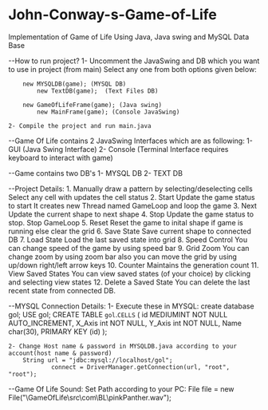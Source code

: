 # John-Conway-s-Game-of-Life
Implementation of Game of Life Using Java, Java swing and MySQL Data Base

--How to run project?
	1- Uncomment the JavaSwing and DB which you want to use in project (from main)
	   Select any one from both options given below:

		new MYSQLDB(game); (MYSQL DB)
        	new TextDB(game);  (Text Files DB)

		new GameOfLifeFrame(game); (Java swing)
        	new MainFrame(game); (Console JavaSwing)

	2- Compile the project and run main.java
		

--Game Of Life contains 2 JavaSwing Interfaces which are as following:
	1- GUI (Java Swing Interface)
	2- Console (Terminal Interface requires keyboard to interact with game)

        
--Game contains two DB's 
	1- MYSQL DB
	2- TEXT DB


--Project Details:
	1. Manually draw a pattern by selecting/deselecting cells
		Select any cell with updates the cell status
	2. Start
		Update the game status to start
		It creates new Thread named GameLoop and loop the game
	3. Next
		Update the current shape to next shape
	4. Stop
		Update the game status to stop.
		Stop GameLoop 
	5. Reset
		Reset the game to inital shape if game is running
		else clear the grid
	6. Save State
		Save current shape to connected DB
	7. Load State
		Load the last saved state into grid
	8. Speed Control
		You can change speed of the game by using speed bar 
	9. Grid Zoom
		You can change zoom by using zoom bar
		also you can move the grid by using up/down right/left arrow keys
	10. Counter
		Maintains the generation count
	11. View Saved States
		You can view saved states (of your choice) by clicking and selecting view states
	12. Delete a Saved State
		You can delete the last recent state from connected DB.

--MYSQL Connection Details:
	1- Execute these in MYSQL:
	create database gol;
	USE gol;
	CREATE TABLE `gol`.`CELLS` (
	id MEDIUMINT NOT NULL AUTO_INCREMENT,
	X_Axis int NOT NULL,
	Y_Axis int NOT NULL,
	Name char(30),
	PRIMARY KEY (id)
	);
	

	2- Change Host name & password in MYSQLDB.java according to your account(host name & password)
		String url = "jdbc:mysql://localhost/gol";
            	connect = DriverManager.getConnection(url, "root", "root");



--Game Of Life Sound:
	Set Path according to your PC:
		File file = new File("<your pc path where GameOfLife was stored>\\GameOfLife\\src\\com\\BL\\pinkPanther.wav");



